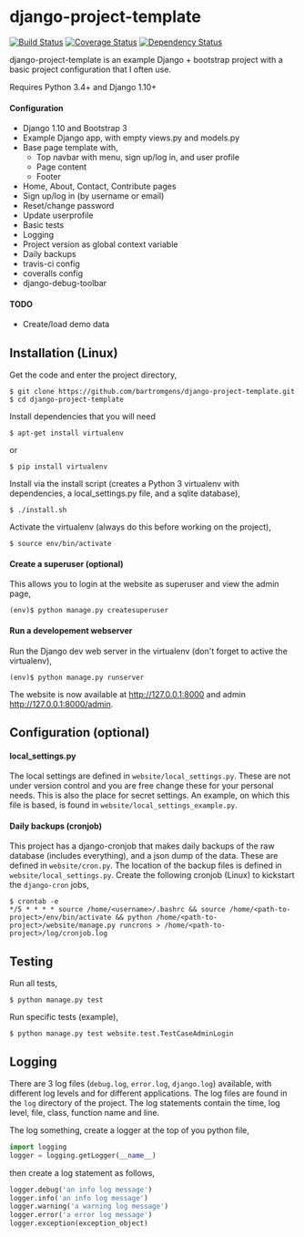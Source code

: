 # django-project-template
[![Build Status](https://travis-ci.org/bartromgens/django-project-template.svg?branch=master)](https://travis-ci.org/bartromgens/django-project-template) [![Coverage Status](https://coveralls.io/repos/github/bartromgens/django-project-template/badge.svg?branch=master)](https://coveralls.io/github/bartromgens/django-project-template?branch=master) [![Dependency Status](https://gemnasium.com/badges/github.com/bartromgens/django-project-template.svg)](https://gemnasium.com/github.com/bartromgens/django-project-template)

django-project-template is an example Django + bootstrap project with a basic project configuration that I often use. 

Requires Python 3.4+ and Django 1.10+

#### Configuration

- Django 1.10 and Bootstrap 3 
- Example Django app, with empty views.py and models.py
- Base page template with,
  - Top navbar with menu, sign up/log in, and user profile
  - Page content
  - Footer
- Home, About, Contact, Contribute pages
- Sign up/log in (by username or email)
- Reset/change password
- Update userprofile
- Basic tests
- Logging
- Project version as global context variable
- Daily backups
- travis-ci config
- coveralls config
- django-debug-toolbar

#### TODO
- Create/load demo data

## Installation (Linux)

Get the code and enter the project directory,
```
$ git clone https://github.com/bartromgens/django-project-template.git
$ cd django-project-template
```
Install dependencies that you will need
```
$ apt-get install virtualenv
```
or
```
$ pip install virtualenv
```
Install via the install script (creates a Python 3 virtualenv with dependencies, a local_settings.py file, and a sqlite database),
```
$ ./install.sh
```

Activate the virtualenv (always do this before working on the project),
```
$ source env/bin/activate
```

#### Create a superuser (optional)
This allows you to login at the website as superuser and view the admin page,
```
(env)$ python manage.py createsuperuser
```

#### Run a developement webserver
Run the Django dev web server in the virtualenv (don't forget to active the virtualenv),
```
(env)$ python manage.py runserver
```

The website is now available at http://127.0.0.1:8000 and admin http://127.0.0.1:8000/admin.

## Configuration (optional)

#### local_settings.py

The local settings are defined in `website/local_settings.py`. 
These are not under version control and you are free change these for your personal needs.
This is also the place for secret settings. An example, on which this file is based, is found in `website/local_settings_example.py`.

#### Daily backups (cronjob)
This project has a django-cronjob that makes daily backups of the raw database (includes everything), and a json dump of the data.
These are defined in `website/cron.py`. The location of the backup files is defined in `website/local_settings.py`. 
Create the following cronjob (Linux) to kickstart the `django-cron` jobs,
```
$ crontab -e
*/5 * * * * source /home/<username>/.bashrc && source /home/<path-to-project>/env/bin/activate && python /home/<path-to-project>/website/manage.py runcrons > /home/<path-to-project>/log/cronjob.log
```

## Testing

Run all tests,
```
$ python manage.py test
```

Run specific tests (example),
```
$ python manage.py test website.test.TestCaseAdminLogin
```

## Logging
There are 3 log files (`debug.log`, `error.log`, `django.log`) available, with different log levels and for different applications.
The log files are found in the `log` directory of the project.
The log statements contain the time, log level, file, class, function name and line. 

The log something, create a logger at the top of you python file,
```python
import logging
logger = logging.getLogger(__name__)
```
then create a log statement as follows,
```python
logger.debug('an info log message')
logger.info('an info log message')
logger.warning('a warning log message')
logger.error('a error log message')
logger.exception(exception_object)
```
